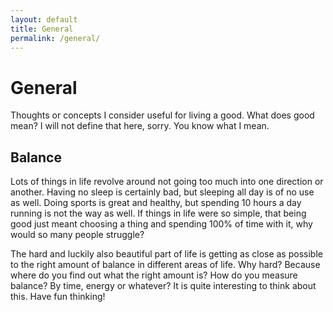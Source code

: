 ```yaml
---
layout: default
title: General
permalink: /general/
---
```


# General 

Thoughts or concepts I consider useful for living a good. What does good mean? I will not define that here, sorry. You know what I mean.

## Balance 

Lots of things in life revolve around not going too much into one direction or another. Having no sleep is certainly bad, but sleeping all day is of no use as well. Doing sports is great and healthy, but spending 10 hours a day running is not the way as well. If things in life were so simple, that being good just meant choosing a thing and spending 100% of time with it, why would so many people struggle?

The hard and luckily also beautiful part of life is getting as close as possible to the right amount of balance in different areas of life. Why hard? Because where do you find out what the right amount is? How do you measure balance? By time, energy or whatever? It is quite interesting to think about this. Have fun thinking!